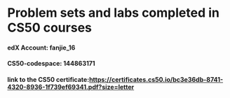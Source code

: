# Problem sets and labs completed in CS50 courses

#### edX Account: fanjie_16
#### CS50-codespace: 144863171
#### link to the CS50 certificate:https://certificates.cs50.io/bc3e36db-8741-4320-8936-1f739ef69341.pdf?size=letter
